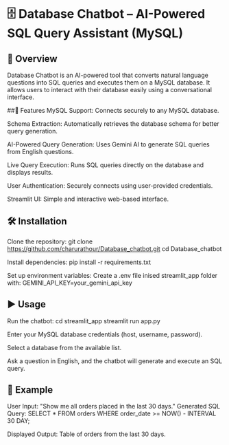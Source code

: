 # 🗄️ Database Chatbot – AI-Powered SQL Query Assistant (MySQL)

## 🚀 Overview
Database Chatbot is an AI-powered tool that converts natural language questions into SQL queries and executes them on a MySQL database. It allows users to interact with their database easily using a conversational interface.

##🎯 Features
MySQL Support: Connects securely to any MySQL database.

Schema Extraction: Automatically retrieves the database schema for better query generation.

AI-Powered Query Generation: Uses Gemini AI to generate SQL queries from English questions.

Live Query Execution: Runs SQL queries directly on the database and displays results.

User Authentication: Securely connects using user-provided credentials.

Streamlit UI: Simple and interactive web-based interface.

## 🛠️ Installation
Clone the repository:
git clone https://github.com/charurathour/Database_chatbot.git
cd Database_chatbot  

Install dependencies:
pip install -r requirements.txt  

Set up environment variables:
Create a .env file inised streamlit_app folder with:
GEMINI_API_KEY=your_gemini_api_key  

## ▶️ Usage
Run the chatbot:
cd streamlit_app
streamlit run app.py  

Enter your MySQL database credentials (host, username, password).

Select a database from the available list.

Ask a question in English, and the chatbot will generate and execute an SQL query.

## 📌 Example
User Input: "Show me all orders placed in the last 30 days."
Generated SQL Query:
SELECT * FROM orders WHERE order_date >= NOW() - INTERVAL 30 DAY;

Displayed Output: Table of orders from the last 30 days.
